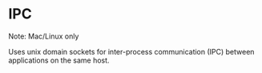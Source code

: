 # IPC

Note: Mac/Linux only

Uses unix domain sockets for inter-process communication (IPC) between applications on the same host.